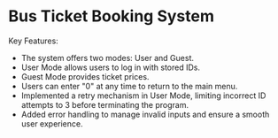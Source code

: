 # Bus Ticket Booking System

Key Features:
- The system offers two modes: User and Guest.
- User Mode allows users to log in with stored IDs.
- Guest Mode provides ticket prices.
- Users can enter "0" at any time to return to the main menu.
- Implemented a retry mechanism in User Mode, limiting incorrect ID attempts to 3 before terminating the program.
- Added error handling to manage invalid inputs and ensure a smooth user experience.
